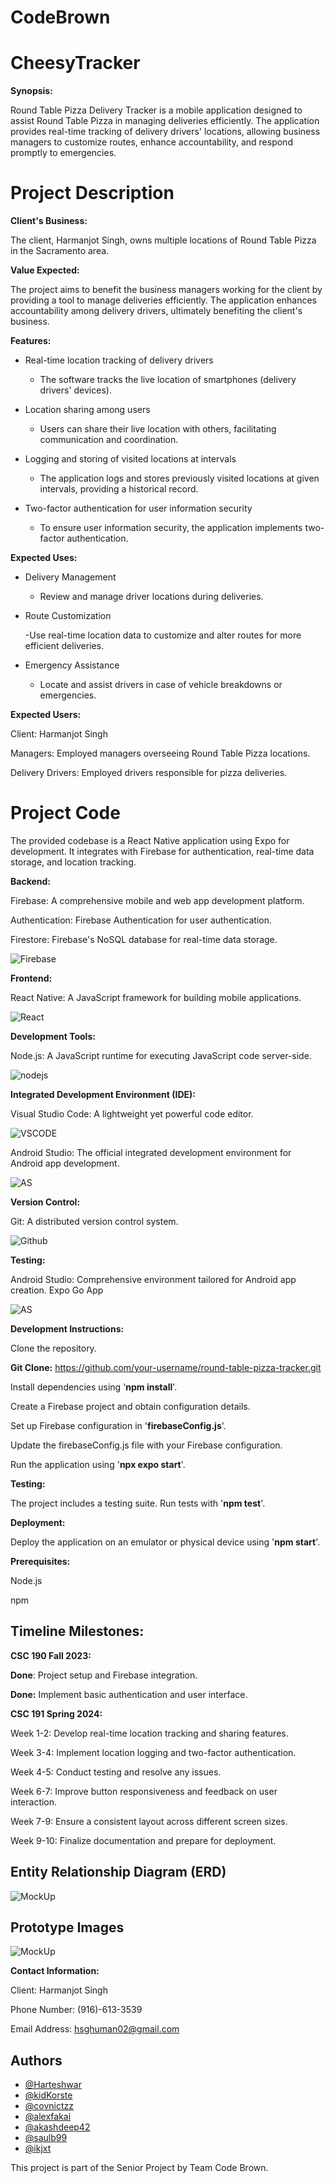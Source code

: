 # CodeBrown

# CheesyTracker


**Synopsis:**

Round Table Pizza Delivery Tracker is a mobile application designed to assist Round Table Pizza in managing deliveries efficiently. The application provides real-time tracking of delivery drivers' locations, allowing business managers to customize routes, enhance accountability, and respond promptly to emergencies.

# Project Description


**Client's Business:**

The client, Harmanjot Singh, owns multiple locations of Round Table Pizza in the Sacramento area.

**Value Expected:**

The project aims to benefit the business managers working for the client by providing a tool to manage deliveries efficiently. The application enhances accountability among delivery drivers, ultimately benefiting the client's business.

**Features:**

- Real-time location tracking of delivery drivers

  - The software tracks the live location of smartphones (delivery drivers' devices).

- Location sharing among users

  - Users can share their live location with others, facilitating communication and coordination.

- Logging and storing of visited locations at intervals

  - The application logs and stores previously visited locations at given intervals, providing a historical record.

- Two-factor authentication for user information security

  - To ensure user information security, the application implements two-factor authentication.

**Expected Uses:**

- Delivery Management

  - Review and manage driver locations during deliveries.

- Route Customization
  
  -Use real-time location data to customize and alter routes for more efficient deliveries.

- Emergency Assistance

  - Locate and assist drivers in case of vehicle breakdowns or emergencies.


**Expected Users:** 

Client: Harmanjot Singh 

Managers: Employed managers overseeing Round Table Pizza locations.

Delivery Drivers: Employed drivers responsible for pizza deliveries.

# Project Code

The provided codebase is a React Native application using Expo for development. It integrates with Firebase for authentication, real-time data storage, and location tracking.

**Backend:**

Firebase: A comprehensive mobile and web app development platform.

Authentication: Firebase Authentication for user authentication.

Firestore: Firebase's NoSQL database for real-time data storage.

![Firebase](firebase.png)

**Frontend:**

React Native: A JavaScript framework for building mobile applications.

![React](react.png)


**Development Tools:**

Node.js: A JavaScript runtime for executing JavaScript code server-side.

![nodejs](nodejs.png)

**Integrated Development Environment (IDE):**

Visual Studio Code: A lightweight yet powerful code editor.

![VSCODE](vscode.jpg)

Android Studio: The official integrated development environment for Android app development.

![AS](as.jpg)

**Version Control:**

Git: A distributed version control system.

![Github](github.png)

**Testing:**

Android Studio: Comprehensive environment tailored for Android app creation.
Expo Go App

![AS](as.jpg)

**Development Instructions:**

Clone the repository.

**Git Clone:** https://github.com/your-username/round-table-pizza-tracker.git

Install dependencies using '**npm install**'.

Create a Firebase project and obtain configuration details.

Set up Firebase configuration in '**firebaseConfig.js**'.

Update the firebaseConfig.js file with your Firebase configuration.

Run the application using '**npx expo start**'.

**Testing:** 

The project includes a testing suite. Run tests with '**npm test**'.


**Deployment:**

Deploy the application on an emulator or physical device using '**npm start**'.


**Prerequisites:**

Node.js

npm

## Timeline Milestones:

**CSC 190 Fall 2023:**

**Done**: Project setup and Firebase integration.

**Done:** Implement basic authentication and user interface.

**CSC 191 Spring 2024:**

Week 1-2: Develop real-time location tracking and sharing features.

Week 3-4: Implement location logging and two-factor authentication.

Week 4-5: Conduct testing and resolve any issues.

Week 6-7: Improve button responsiveness and feedback on user interaction.

Week 7-9: Ensure a consistent layout across different screen sizes.

Week 9-10: Finalize documentation and prepare for deployment.

## Entity Relationship Diagram (ERD)
![MockUp](ERD.JPG)

## Prototype Images

![MockUp](protoType.jpg)

**Contact Information:**

Client: Harmanjot Singh

Phone Number: (916)-613-3539

Email Address: hsghuman02@gmail.com

## Authors

- [@Harteshwar](https://github.com/Harteshwar)
- [@kidKorste](https://github.com/kidKorste)
- [@covnictzz](https://github.com/covnictzz)
- [@alexfakai](https://github.com/alexfakai)
- [@akashdeep42](https://github.com/akashdeep42)
- [@saulb99](https://github.com/saulb99)
- [@ikjxt](https://github.com/ikjxt)


This project is part of the Senior Project by Team Code Brown.

